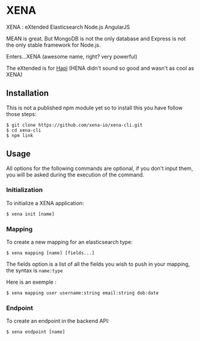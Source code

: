 # XENA

XENA : eXtended Elasticsearch Node.js AngularJS

MEAN is great. But MongoDB is not the only database and Express is not the only stable framework for Node.js.

Enters...XENA (awesome name, right? very powerful)

The eXtended is for [Hapi](http://hapijs.com/) (HENA didn't sound so good and wasn't as cool as XENA)

## Installation

This is not a published npm module yet so to install this you have follow those steps:

```shell
$ git clone https://github.com/xena-io/xena-cli.git
$ cd xena-cli
$ npm link
```

## Usage

All options for the following commands are optional, if you don't input them, you will be asked during the execution of the command.

### Initialization

To initialize a XENA application:
```shell
$ xena init [name]
```
### Mapping

To create a new mapping for an elasticsearch type:
```shell
$ xena mapping [name] [fields...]
```

The fields option is a list of all the fields you wish to push in your mapping, the syntax is `name:type`

Here is an exemple :
```shell
$ xena mapping user username:string email:string dob:date
```

### Endpoint

To create an endpoint in the backend API:
```shell
$ xena endpoint [name]
```

